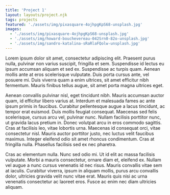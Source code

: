 ```yaml
---
title: 'Project 1'
layout: layouts/project.njk
tags: projects
featured: './assets/img/pixasquare-4ojhpgKpS68-unsplash.jpg'
images:
  - './assets/img/pixasquare-4ojhpgKpS68-unsplash.jpg'
  - './assets/img/howard-bouchevereau-042Srn0-82o-unsplash.jpg'
  - './assets/img/sandro-katalina-sRaRlaFQolw-unsplash.jpg'
---
```


Lorem ipsum dolor sit amet, consectetur adipiscing elit. Praesent purus nulla, pulvinar non varius suscipit, fringilla et sem. Suspendisse id lectus eu ipsum accumsan aliquam et sed ex. Suspendisse ac turpis quam. Aenean mollis ante at eros scelerisque vulputate. Duis porta cursus ante, vel posuere mi. Duis viverra quam a enim ultrices, sit amet efficitur nibh fermentum. Mauris finibus tellus augue, sit amet porta magna ultrices eget.

Aenean convallis pulvinar nisl, eget tincidunt nibh. Mauris accumsan auctor quam, id efficitur libero varius at. Interdum et malesuada fames ac ante ipsum primis in faucibus. Curabitur pellentesque augue a lacus tincidunt, ac tempor erat euismod. Duis mollis feugiat consequat. Maecenas sed felis scelerisque, cursus arcu vel, pulvinar nunc. Nullam facilisis porttitor nunc, ut gravida lacus pretium in. Donec volutpat arcu in eros commodo sagittis. Cras at facilisis leo, vitae lobortis urna. Maecenas id consequat orci, vitae consectetur nisl. Mauris auctor porttitor justo, nec luctus velit faucibus maximus. Integer eleifend odio sit amet rhoncus condimentum. Cras at fringilla nulla. Phasellus facilisis sed ex nec pharetra.

Cras ac elementum nulla. Nunc sed odio mi. Ut id elit ac massa facilisis vulputate. Morbi a mauris consectetur, ornare diam et, eleifend ex. Nullam vel augue a nunc cursus venenatis id nec risus. Mauris convallis vitae sem at iaculis. Curabitur viverra, ipsum in aliquam mollis, purus arcu convallis dolor, ultricies gravida velit nunc vitae erat. Mauris quis nisi ac urna venenatis consectetur ac laoreet eros. Fusce ac enim nec diam ultricies aliquam.
